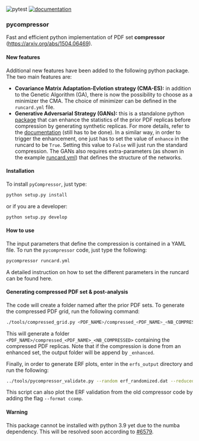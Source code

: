 ![pytest](https://github.com/N3PDF/pycompressor/workflows/pytest/badge.svg)
[![documentation](https://github.com/N3PDF/pycompressor/workflows/docs/badge.svg)](https://n3pdf.github.io/pycompressor/)

### pycompressor

Fast and efficient python implementation of PDF set **compressor** (https://arxiv.org/abs/1504.06469). 

#### New features

Additional new features have been added to the following python package. The two main features are:
- **Covariance Matrix Adaptation-Evlotion strategy (CMA-ES):** in addition to the Genetic 
Algorithm (GA), there is now the possibility to choose as a minimizer the CMA. The choice
of minimizer can be defined in the `runcard.yml` file.
- **Generative Adversarial Strategy (GANs):** this is a standalone python [package](https://github.com/N3PDF/ganpdfs/tree/master)
that can enhance the statistics of the prior PDF replicas before compression by generating 
synthetic replicas. For more details, refer to the [documentation](https://n3pdf.github.io/ganpdfs/) 
(still has to be done). In a similar way, in order to trigger the enhancement, one just has to set 
the value of `enhance` in the runcard to be `True`. Setting this value to `False` will just run the 
standard compression. The GANs also requires extra-parameters (as shown in the example 
[runcard.yml](https://github.com/N3PDF/pycompressor/blob/master/runcard.yml)) that defines
the structure of the networks.

#### Installation

To install `pyCompressor`, just type:
```bash
python setup.py install
```
or if you are a developer:
```bash
python setup.py develop
```

#### How to use

The input parameters that define the compression is contained in a YAML file. To run
the `pycompressor` code, just type the following: 
```bash
pycompressor runcard.yml
```
A detailed instruction on how to set the different parameters in the runcard can be found here.

#### Generating compressed PDF set & post-analysis

The code will create a folder named after the prior PDF sets. To generate the
compressed PDF grid, run the following command:
```bash
./tools/compressed_grid.py <PDF_NAME>/compressed_<PDF_NAME>_<NB_COMPRESSED>_output.dat
```
This will generate a folder `<PDF_NAME>/compressed_<PDF_NAME>_<NB_COMPRESSED>` 
containing the compressed PDF replicas. Note that if the compression is done from an enhanced set,
the output folder will be append by `_enhanced`.

Finally, in order to generate ERF plots, enter in the `erfs_output` directory and run the following:
```bash
../tools/pycompressor_validate.py --random erf_randomized.dat --reduced erf_reduced.dat
``` 
This script can also plot the ERF validation from the old compressor code by adding the flag
`--format ccomp`.

#### Warning

This package cannot be installed with python 3.9 yet due to the numba dependency. This will be resolved
soon according to [#6579](https://github.com/numba/numba/pull/6579).
